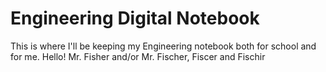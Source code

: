 # Engineering Digital Notebook

This is where I'll be keeping my Engineering notebook both for school and for me.
Hello! Mr. Fisher and/or Mr. Fischer, Fiscer and Fischir


